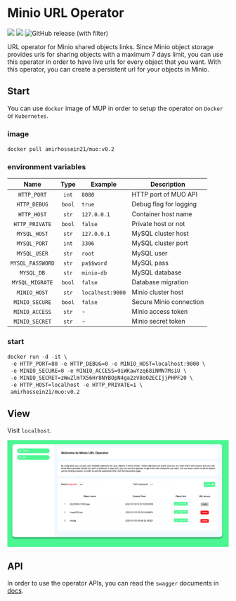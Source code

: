 # Minio URL Operator

![](https://img.shields.io/badge/Language-Python-blue)
![](https://img.shields.io/badge/Storage-Minio-lightgrey)
![GitHub release (with filter)](https://img.shields.io/github/v/release/amirhnajafiz/minio-url-operator)


URL operator for Minio shared objects links. Since Minio object storage provides
urls for sharing objects with a maximum 7 days limit, you can use this operator
in order to have live urls for every object that you want.
With this operator, you can create a persistent url for your objects in Minio.

## Start

You can use ```docker``` image of MUP in order to setup the operator on ```Docker``` or ```Kubernetes```.

### image

```shell
docker pull amirhossein21/muo:v0.2
```

### environment variables

|         Name         |    Type    | Example              | Description             |
|:--------------------:|:----------:|----------------------|-------------------------|
|   ```HTTP_PORT```    | ```int```  | ```8080```           | HTTP port of MUO API    |
|   ```HTTP_DEBUG```   | ```bool``` | ```true```           | Debug flag for logging  |
|   ```HTTP_HOST```    | ```str```  | ```127.0.0.1```      | Container host name     |
|  ```HTTP_PRIVATE```  | ```bool``` | ```false```          | Private host or not     |
|   ```MYSQL_HOST```   | ```str```  | ```127.0.0.1```      | MySQL cluster host      |
|   ```MYSQL_PORT```   | ```int```  | ```3306```           | MySQL cluster port      |
|   ```MYSQL_USER```   | ```str```  | ```root```           | MySQL user              |
| ```MYSQL_PASSWORD``` | ```str```  | ```pa$$word```       | MySQL pass              |
|    ```MYSQL_DB```    | ```str```  | ```minio-db```       | MySQL database          |
| ```MYSQL_MIGRATE```  | ```bool``` | ```false```          | Database migration      |
|   ```MINIO_HOST```   | ```str```  | ```localhost:9000``` | Minio cluster host      |
|  ```MINIO_SECURE```  | ```bool``` | ```false```          | Secure Minio connection |
|  ```MINIO_ACCESS```  | ```str```  | -                    | Minio access token      |
|  ```MINIO_SECRET```  | ```str```  | -                    | Minio secret token      |


### start

```shell
docker run -d -it \
 -e HTTP_PORT=80 -e HTTP_DEBUG=0 -e MINIO_HOST=localhost:9000 \
 -e MINIO_SECURE=0 -e MINIO_ACCESS=9iWKawYzq68iNMN7MsiU \
 -e MINIO_SECRET=zWwZlmTX56Hr8NYBOpN4ga2zV8oO2ECIjjPHPF20 \
 -e HTTP_HOST=localhost -e HTTP_PRIVATE=1 \
 amirhossein21/muo:v0.2
```

## View

Visit ```localhost```.

![](https://github.com/amirhnajafiz/minio-url-operator/blob/master/assets/Screen%20Shot%201402-04-12%20at%2016.20.33.png)

## API

In order to use the operator APIs, you can read the ```swagger``` documents in [docs](./api/swagger.yaml).
